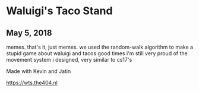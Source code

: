 # Waluigi's Taco Stand

## May 5, 2018

memes. that's it, just memes.
we used the random-walk algorithm to make a stupid game about waluigi and tacos
good times
i'm still very proud of the movement system i designed, very similar to cs17's

Made with Kevin and Jatin

https://wts.the404.nl
